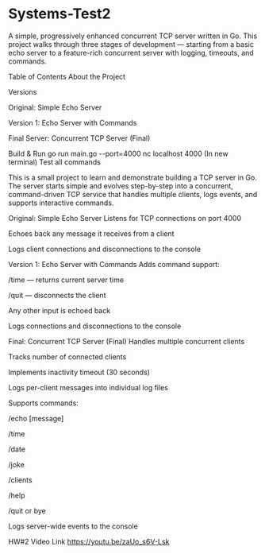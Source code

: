 # Systems-Test2

A simple, progressively enhanced concurrent TCP server written in Go. This project walks through three stages of development — starting from a basic echo server to a feature-rich concurrent server with logging, timeouts, and commands.

Table of Contents
About the Project

Versions

Original: Simple Echo Server

Version 1: Echo Server with Commands

Final Server: Concurrent TCP Server (Final)

Build & Run
go run main.go --port=4000
nc localhost 4000 (In new terminal) 
Test all commands


This is a small project to learn and demonstrate building a TCP server in Go. The server starts simple and evolves step-by-step into a concurrent, command-driven TCP service that handles multiple clients, logs events, and supports interactive commands.

Original: Simple Echo Server
Listens for TCP connections on port 4000

Echoes back any message it receives from a client

Logs client connections and disconnections to the console


 Version 1: Echo Server with Commands
Adds command support:

/time — returns current server time

/quit — disconnects the client

Any other input is echoed back

Logs connections and disconnections to the console

Final: Concurrent TCP Server (Final)
Handles multiple concurrent clients

Tracks number of connected clients

Implements inactivity timeout (30 seconds)

Logs per-client messages into individual log files

Supports commands:

/echo [message]

/time

/date

/joke

/clients

/help

/quit or bye

Logs server-wide events to the console


HW#2 Video Link
https://youtu.be/zaUo_s6V-Lsk

